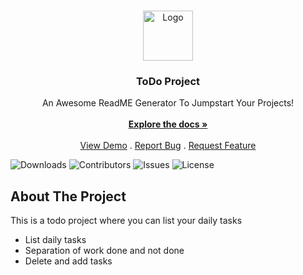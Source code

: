 <br/>
<p align="center">
  <a href="https://github.com/aminDB81/ToDo">
    <img src="https://to-do-cdn.microsoft.com/static-assets/c87265a87f887380a04cf21925a56539b29364b51ae53e089c3ee2b2180148c6/icons/logo.png" alt="Logo" width="80" height="80">
  </a>

  <h3 align="center">ToDo Project</h3>

  <p align="center">
    An Awesome ReadME Generator To Jumpstart Your Projects!
    <br/>
    <br/>
    <a href="https://github.com/aminDB81/ToDo"><strong>Explore the docs »</strong></a>
    <br/>
    <br/>
    <a href="https://github.com/aminDB81/ToDo">View Demo</a>
    .
    <a href="https://github.com/aminDB81/ToDo/issues">Report Bug</a>
    .
    <a href="https://github.com/aminDB81/ToDo/issues">Request Feature</a>
  </p>
</p>

![Downloads](https://img.shields.io/github/downloads/aminDB81/ToDo/total) ![Contributors](https://img.shields.io/github/contributors/aminDB81/ToDo?color=dark-green) ![Issues](https://img.shields.io/github/issues/aminDB81/ToDo) ![License](https://img.shields.io/github/license/aminDB81/ToDo) 

## About The Project


This is a todo project where you can list your daily tasks

* List daily tasks
* Separation of work done and not done
* Delete and add tasks

